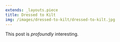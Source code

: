 ```yaml
---
extends: _layouts.piece
title: Dressed to Kilt
img: /images/dressed-to-kilt/dressed-to-kilt.jpg
---
```


This post is *profoundly* interesting.